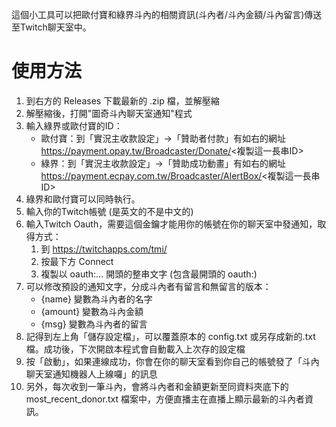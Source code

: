 
這個小工具可以把歐付寶和綠界斗內的相關資訊(斗內者/斗內金額/斗內留言)傳送至Twitch聊天室中。

# 使用方法

1. 到右方的 Releases 下載最新的 .zip 檔，並解壓縮
2. 解壓縮後，打開"圖奇斗內聊天室通知"程式
3. 輸入綠界或歐付寶的ID：
    - 歐付寶：到「實況主收款設定」->「贊助者付款」有如右的網址 https://payment.opay.tw/Broadcaster/Donate/<複製這一長串ID>
    - 綠界：到「實況主收款設定」->「贊助成功動畫」有如右的網址 https://payment.ecpay.com.tw/Broadcaster/AlertBox/<複製這一長串ID>
4. 綠界和歐付寶可以同時執行。
5. 輸入你的Twitch帳號 (是英文的不是中文的)
6. 輸入Twitch Oauth，需要這個金鑰才能用你的帳號在你的聊天室中發通知，取得方式：
    1. 到 https://twitchapps.com/tmi/
    2. 按最下方 Connect
    3. 複製以 oauth:... 開頭的整串文字 (包含最開頭的 oauth:)
7. 可以修改預設的通知文字，分成斗內者有留言和無留言的版本：
    - {name} 變數為斗內者的名字
    - {amount} 變數為斗內金額
    - {msg} 變數為斗內者的留言
8. 記得到左上角「儲存設定檔」，可以覆蓋原本的 config.txt 或另存成新的.txt檔。成功後，下次開啟本程式會自動載入上次存的設定檔
9. 按「啟動」，如果連線成功，你會在你的聊天室看到你自己的帳號發了「斗內聊天室通知機器人上線囉」的訊息
10. 另外，每次收到一筆斗內，會將斗內者和金額更新至同資料夾底下的 most_recent_donor.txt 檔案中，方便直播主在直播上顯示最新的斗內者資訊。